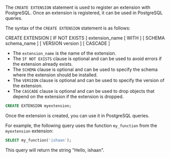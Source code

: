 The `CREATE EXTENSION` statement is used to register an extension with PostgreSQL. Once an extension is registered, it can be used in PostgreSQL queries.

The syntax of the `CREATE EXTENSION` statement is as follows:

CREATE EXTENSION [ IF NOT EXISTS ] extension_name [ WITH ] [ SCHEMA schema_name ] [ VERSION version ] [ CASCADE ]

- The `extension_name` is the name of the extension.
- The `IF NOT EXISTS` clause is optional and can be used to avoid errors if the extension already exists. 
- The `SCHEMA` clause is optional and can be used to specify the schema where the extension should be installed. 
- The `VERSION` clause is optional and can be used to specify the version of the extension. 
- The `CASCADE` clause is optional and can be used to drop objects that depend on the extension if the extension is dropped.

```sql
CREATE EXTENSION myextension;
```
Once the extension is created, you can use it in PostgreSQL queries. 

For example, the following query uses the function `my_function` from the `myextension` extension:
```sql
SELECT my_function('ishaan');
```
This query will return the string "Hello, ishaan".
